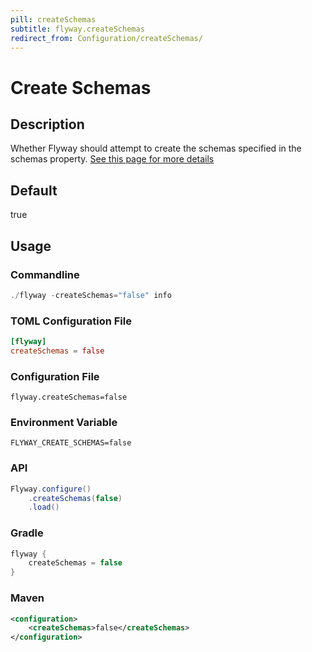 ```yaml
---
pill: createSchemas
subtitle: flyway.createSchemas
redirect_from: Configuration/createSchemas/
---
```


# Create Schemas

## Description
Whether Flyway should attempt to create the schemas specified in the schemas property. [See this page for more details](Concepts/migrations#the-createschemas-option-and-the-schema-history-table)

## Default
true

## Usage

### Commandline
```powershell
./flyway -createSchemas="false" info
```

### TOML Configuration File
```toml
[flyway]
createSchemas = false
```

### Configuration File
```properties
flyway.createSchemas=false
```

### Environment Variable
```properties
FLYWAY_CREATE_SCHEMAS=false
```

### API
```java
Flyway.configure()
    .createSchemas(false)
    .load()
```

### Gradle
```groovy
flyway {
    createSchemas = false
}
```

### Maven
```xml
<configuration>
    <createSchemas>false</createSchemas>
</configuration>
```
